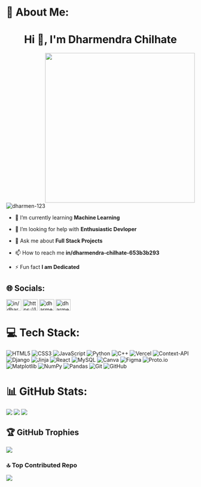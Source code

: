 # 💫 About Me:
<h1 align="center">Hi 👋, I'm Dharmendra Chilhate</h1>
<img align="right" src="https://media.licdn.com/dms/image/v2/D5612AQGOmwfIE5mlWA/article-cover_image-shrink_720_1280/article-cover_image-shrink_720_1280/0/1674617947228?e=2147483647&v=beta&t=L-J1EFIJzlFXa-2bu5K-SqOT0PXYAaPZgXxnpneoF0U" width="400px">
<p align="left"> <img src="https://komarev.com/ghpvc/?username=dharmen-123&label=Profile%20views&color=0e75b6&style=flat" alt="dharmen-123" /> </p>

- 🌱 I’m currently learning **Machine Learning**

- 🤝 I’m looking for help with **Enthusiastic Devloper**

- 💬 Ask me about **Full Stack Projects**

- 📫 How to reach me **in/dharmendra-chilhate-653b3b293**

- ⚡ Fun fact **I am Dedicated**

## 🌐 Socials:
<p align="left">
<a href="https://linkedin.com/in/in/dharmendra-chilhate-653b3b293" target="blank"><img align="center" src="https://raw.githubusercontent.com/rahuldkjain/github-profile-readme-generator/master/src/images/icons/Social/linked-in-alt.svg" alt="in/dharmendra-chilhate-653b3b293" height="30" width="40" /></a>
<a href="https://www.leetcode.com/https://leetcode.com/u/dharmendra_101/" target="blank"><img align="center" src="https://raw.githubusercontent.com/rahuldkjain/github-profile-readme-generator/master/src/images/icons/Social/leet-code.svg" alt="https://leetcode.com/u/dharmendra_101/" height="30" width="40" /></a>
<a href="https://auth.geeksforgeeks.org/user/dharmendra101" target="blank"><img align="center" src="https://raw.githubusercontent.com/rahuldkjain/github-profile-readme-generator/master/src/images/icons/Social/geeks-for-geeks.svg" alt="dharmendra101" height="30" width="40" /></a>
<a href="/dharmen-123" target="blank"><img align="center" src="https://raw.githubusercontent.com/rahuldkjain/github-profile-readme-generator/master/src/images/icons/Social/rss.svg" alt="dharmen-123" height="30" width="40" /></a>
</p>

# 💻 Tech Stack:
![HTML5](https://img.shields.io/badge/html5-%23E34F26.svg?style=for-the-badge&logo=html5&logoColor=white) ![CSS3](https://img.shields.io/badge/css3-%231572B6.svg?style=for-the-badge&logo=css3&logoColor=white) ![JavaScript](https://img.shields.io/badge/javascript-%23323330.svg?style=for-the-badge&logo=javascript&logoColor=%23F7DF1E) ![Python](https://img.shields.io/badge/python-3670A0?style=for-the-badge&logo=python&logoColor=ffdd54) ![C++](https://img.shields.io/badge/c++-%2300599C.svg?style=for-the-badge&logo=c%2B%2B&logoColor=white) ![Vercel](https://img.shields.io/badge/vercel-%23000000.svg?style=for-the-badge&logo=vercel&logoColor=white) ![Context-API](https://img.shields.io/badge/Context--Api-000000?style=for-the-badge&logo=react) ![Django](https://img.shields.io/badge/django-%23092E20.svg?style=for-the-badge&logo=django&logoColor=white) ![Jinja](https://img.shields.io/badge/jinja-white.svg?style=for-the-badge&logo=jinja&logoColor=black) ![React](https://img.shields.io/badge/react-%2320232a.svg?style=for-the-badge&logo=react&logoColor=%2361DAFB) ![MySQL](https://img.shields.io/badge/mysql-4479A1.svg?style=for-the-badge&logo=mysql&logoColor=white) ![Canva](https://img.shields.io/badge/Canva-%2300C4CC.svg?style=for-the-badge&logo=Canva&logoColor=white) ![Figma](https://img.shields.io/badge/figma-%23F24E1E.svg?style=for-the-badge&logo=figma&logoColor=white) ![Proto.io](https://img.shields.io/badge/Proto.io-161637?style=for-the-badge&logo=proto.io&logoColor=00e5ff) ![Matplotlib](https://img.shields.io/badge/Matplotlib-%23ffffff.svg?style=for-the-badge&logo=Matplotlib&logoColor=black) ![NumPy](https://img.shields.io/badge/numpy-%23013243.svg?style=for-the-badge&logo=numpy&logoColor=white) ![Pandas](https://img.shields.io/badge/pandas-%23150458.svg?style=for-the-badge&logo=pandas&logoColor=white) ![Git](https://img.shields.io/badge/git-%23F05033.svg?style=for-the-badge&logo=git&logoColor=white) ![GitHub](https://img.shields.io/badge/github-%23121011.svg?style=for-the-badge&logo=github&logoColor=white)
# 📊 GitHub Stats:
![](https://github-readme-stats.vercel.app/api?username=dharmen-123&theme=highcontrast&hide_border=true&include_all_commits=false&count_private=false)
![](https://github-readme-stats.vercel.app/api/top-langs/?username=dharmen-123&theme=highcontrast&hide_border=true&include_all_commits=false&count_private=false&layout=compact)
![](https://nirzak-streak-stats.vercel.app/?user=dharmen-123&theme=highcontrast&hide_border=true)

## 🏆 GitHub Trophies
![](https://github-profile-trophy.vercel.app/?username=dharmen-123&theme=city_lights&no-frame=false&no-bg=false&margin-w=4)

### 🔝 Top Contributed Repo
![](https://github-contributor-stats.vercel.app/api?username=dharmen-123&limit=5&theme=rose_pine&combine_all_yearly_contributions=true)

<!-- Proudly created with GPRM ( https://gprm.itsvg.in ) -->
